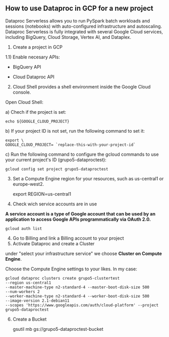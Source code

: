 ## How to use Dataproc in GCP for a new project

Dataproc Serverless allows you to run PySpark batch workloads and sessions (notebooks) with auto-configured infrastructure and autoscaling. Dataproc Serverless is fully integrated with several Google Cloud services, including BigQuery, Cloud Storage, Vertex AI, and Dataplex.



1) Create a project in GCP

1.1) Enable necesary APIs:
    
- BigQuery API

- Cloud Dataproc API

2) Cloud Shell provides a shell environment inside the Google Cloud console.

Open Cloud Shell:

a) Chech if the project is set:

    echo ${GOOGLE_CLOUD_PROJECT}

b) If your project ID is not set, run the following command to set it:

    export \
    GOOGLE_CLOUD_PROJECT= `replace-this-with-your-project-id`

c) Run the following command to configure the gcloud commands to use your current project's ID (grupo5-dataproctest):


    gcloud config set project grupo5-dataproctest

3) Set a Compute Engine region for your resources, such as us-central1 or europe-west2.

    export REGION=us-central1

3) Check wich service accounts are in use

**A service account is a type of Google account that can be used by an application to access Google APIs programmatically via OAuth 2.0.**

    gcloud auth list

4) Go to Billing and link a Billing account to your project
5) Activate Dataproc and create a Cluster

under "select your infrastructure service" we choose **Cluster on Compute Engine**.

Choose the Compute Engine settings to your likes. In my case:

    gcloud dataproc clusters create grupo5-clustertest
    --region us-central1
    --master-machine-type n2-standard-4 --master-boot-disk-size 500
    --num-workers 2
    --worker-machine-type n2-standard-4 --worker-boot-disk-size 500
    --image-version 2.1-debian11
    --scopes 'https://www.googleapis.com/auth/cloud-platform' --project grupo5-dataproctest


6) Create a Bucket

    gsutil mb gs://grupo5-dataproctest-bucket

